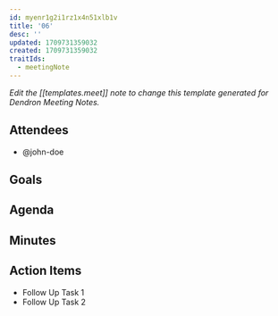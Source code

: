 ```yaml
---
id: myenr1g2i1rz1x4n51xlb1v
title: '06'
desc: ''
updated: 1709731359032
created: 1709731359032
traitIds:
  - meetingNote
---
```

_Edit the [[templates.meet]] note to change this template generated for Dendron Meeting Notes._

## Attendees

<!-- Meeting attendees. If you prefix users with an '@', you can then optionally click Ctrl+Enter to create a note for that user. -->

- @john-doe

## Goals

<!-- Main objectives of the meeting -->

## Agenda

<!-- Agenda to be covered in the meeting -->

## Minutes

<!-- Notes of discussion occurring during the meeting -->

## Action Items

<!-- You can add any follow up items here. If they require more detail, you can use `Create Task Note` to create each follow up item as a separate note. -->

- Follow Up Task 1
- Follow Up Task 2
